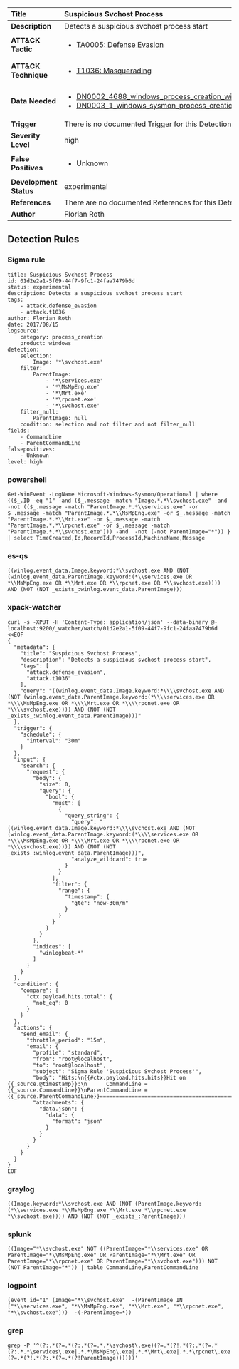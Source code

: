 | Title                    | Suspicious Svchost Process       |
|:-------------------------|:------------------|
| **Description**          | Detects a suspicious svchost process start |
| **ATT&amp;CK Tactic**    |  <ul><li>[TA0005: Defense Evasion](https://attack.mitre.org/tactics/TA0005)</li></ul>  |
| **ATT&amp;CK Technique** | <ul><li>[T1036: Masquerading](https://attack.mitre.org/techniques/T1036)</li></ul>  |
| **Data Needed**          | <ul><li>[DN0002_4688_windows_process_creation_with_commandline](../Data_Needed/DN0002_4688_windows_process_creation_with_commandline.md)</li><li>[DN0003_1_windows_sysmon_process_creation](../Data_Needed/DN0003_1_windows_sysmon_process_creation.md)</li></ul>  |
| **Trigger**              |  There is no documented Trigger for this Detection Rule yet  |
| **Severity Level**       | high |
| **False Positives**      | <ul><li>Unknown</li></ul>  |
| **Development Status**   | experimental |
| **References**           |  There are no documented References for this Detection Rule yet  |
| **Author**               | Florian Roth |


## Detection Rules

### Sigma rule

```
title: Suspicious Svchost Process
id: 01d2e2a1-5f09-44f7-9fc1-24faa7479b6d
status: experimental
description: Detects a suspicious svchost process start
tags:
    - attack.defense_evasion
    - attack.t1036
author: Florian Roth
date: 2017/08/15
logsource:
    category: process_creation
    product: windows
detection:
    selection:
        Image: '*\svchost.exe'
    filter:
        ParentImage:
            - '*\services.exe'
            - '*\MsMpEng.exe'
            - '*\Mrt.exe'
            - '*\rpcnet.exe'
            - '*\svchost.exe'
    filter_null:
        ParentImage: null
    condition: selection and not filter and not filter_null
fields:
    - CommandLine
    - ParentCommandLine
falsepositives:
    - Unknown
level: high

```





### powershell
    
```
Get-WinEvent -LogName Microsoft-Windows-Sysmon/Operational | where {($_.ID -eq "1" -and ($_.message -match "Image.*.*\\svchost.exe" -and  -not (($_.message -match "ParentImage.*.*\\services.exe" -or $_.message -match "ParentImage.*.*\\MsMpEng.exe" -or $_.message -match "ParentImage.*.*\\Mrt.exe" -or $_.message -match "ParentImage.*.*\\rpcnet.exe" -or $_.message -match "ParentImage.*.*\\svchost.exe"))) -and  -not (-not ParentImage="*")) } | select TimeCreated,Id,RecordId,ProcessId,MachineName,Message
```


### es-qs
    
```
((winlog.event_data.Image.keyword:*\\svchost.exe AND (NOT (winlog.event_data.ParentImage.keyword:(*\\services.exe OR *\\MsMpEng.exe OR *\\Mrt.exe OR *\\rpcnet.exe OR *\\svchost.exe)))) AND (NOT (NOT _exists_:winlog.event_data.ParentImage)))
```


### xpack-watcher
    
```
curl -s -XPUT -H 'Content-Type: application/json' --data-binary @- localhost:9200/_watcher/watch/01d2e2a1-5f09-44f7-9fc1-24faa7479b6d <<EOF
{
  "metadata": {
    "title": "Suspicious Svchost Process",
    "description": "Detects a suspicious svchost process start",
    "tags": [
      "attack.defense_evasion",
      "attack.t1036"
    ],
    "query": "((winlog.event_data.Image.keyword:*\\\\svchost.exe AND (NOT (winlog.event_data.ParentImage.keyword:(*\\\\services.exe OR *\\\\MsMpEng.exe OR *\\\\Mrt.exe OR *\\\\rpcnet.exe OR *\\\\svchost.exe)))) AND (NOT (NOT _exists_:winlog.event_data.ParentImage)))"
  },
  "trigger": {
    "schedule": {
      "interval": "30m"
    }
  },
  "input": {
    "search": {
      "request": {
        "body": {
          "size": 0,
          "query": {
            "bool": {
              "must": [
                {
                  "query_string": {
                    "query": "((winlog.event_data.Image.keyword:*\\\\svchost.exe AND (NOT (winlog.event_data.ParentImage.keyword:(*\\\\services.exe OR *\\\\MsMpEng.exe OR *\\\\Mrt.exe OR *\\\\rpcnet.exe OR *\\\\svchost.exe)))) AND (NOT (NOT _exists_:winlog.event_data.ParentImage)))",
                    "analyze_wildcard": true
                  }
                }
              ],
              "filter": {
                "range": {
                  "timestamp": {
                    "gte": "now-30m/m"
                  }
                }
              }
            }
          }
        },
        "indices": [
          "winlogbeat-*"
        ]
      }
    }
  },
  "condition": {
    "compare": {
      "ctx.payload.hits.total": {
        "not_eq": 0
      }
    }
  },
  "actions": {
    "send_email": {
      "throttle_period": "15m",
      "email": {
        "profile": "standard",
        "from": "root@localhost",
        "to": "root@localhost",
        "subject": "Sigma Rule 'Suspicious Svchost Process'",
        "body": "Hits:\n{{#ctx.payload.hits.hits}}Hit on {{_source.@timestamp}}:\n      CommandLine = {{_source.CommandLine}}\nParentCommandLine = {{_source.ParentCommandLine}}================================================================================\n{{/ctx.payload.hits.hits}}",
        "attachments": {
          "data.json": {
            "data": {
              "format": "json"
            }
          }
        }
      }
    }
  }
}
EOF

```


### graylog
    
```
((Image.keyword:*\\svchost.exe AND (NOT (ParentImage.keyword:(*\\services.exe *\\MsMpEng.exe *\\Mrt.exe *\\rpcnet.exe *\\svchost.exe)))) AND (NOT (NOT _exists_:ParentImage)))
```


### splunk
    
```
((Image="*\\svchost.exe" NOT ((ParentImage="*\\services.exe" OR ParentImage="*\\MsMpEng.exe" OR ParentImage="*\\Mrt.exe" OR ParentImage="*\\rpcnet.exe" OR ParentImage="*\\svchost.exe"))) NOT (NOT ParentImage="*")) | table CommandLine,ParentCommandLine
```


### logpoint
    
```
(event_id="1" (Image="*\\svchost.exe"  -(ParentImage IN ["*\\services.exe", "*\\MsMpEng.exe", "*\\Mrt.exe", "*\\rpcnet.exe", "*\\svchost.exe"]))  -(-ParentImage=*))
```


### grep
    
```
grep -P '^(?:.*(?=.*(?:.*(?=.*.*\svchost\.exe)(?=.*(?!.*(?:.*(?=.*(?:.*.*\services\.exe|.*.*\MsMpEng\.exe|.*.*\Mrt\.exe|.*.*\rpcnet\.exe|.*.*\svchost\.exe)))))))(?=.*(?!.*(?:.*(?=.*(?!ParentImage))))))'
```



